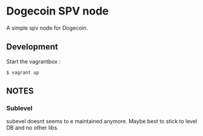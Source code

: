 # Dogecoin SPV node

A simple spv node for Dogecoin.

## Development

Start the vagrantbox :
```
$ vagrant up
```

## NOTES

### Sublevel

subevel doesnt seems to e maintained anymore. Maybe best to stick to level DB and no other libs.
